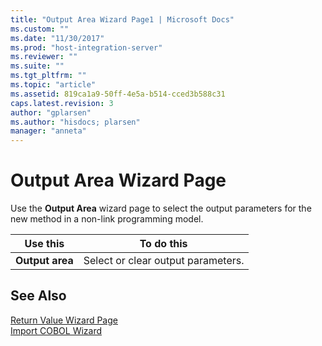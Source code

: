 ```yaml
---
title: "Output Area Wizard Page1 | Microsoft Docs"
ms.custom: ""
ms.date: "11/30/2017"
ms.prod: "host-integration-server"
ms.reviewer: ""
ms.suite: ""
ms.tgt_pltfrm: ""
ms.topic: "article"
ms.assetid: 819ca1a9-50ff-4e5a-b514-cced3b588c31
caps.latest.revision: 3
author: "gplarsen"
ms.author: "hisdocs; plarsen"
manager: "anneta"
---
```

# Output Area Wizard Page
Use the **Output Area** wizard page to select the output parameters for the new method in a non-link programming model.  
  
|Use this|To do this|  
|--------------|----------------|  
|**Output area**|Select or clear output parameters.|  
  
## See Also  
 [Return Value Wizard Page](../core/return-value-wizard-page2.md)   
 [Import COBOL Wizard](../core/import-cobol-wizard2.md)